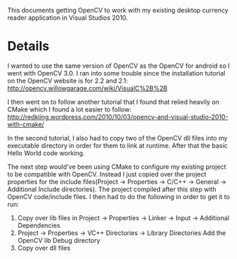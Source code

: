 This documents getting OpenCV to work with my existing desktop currency reader application in Visual Studios 2010.




# Details #

I wanted to use the same version of OpenCV as the OpenCV for android so I went with OpenCV 3.0. I ran into some trouble since the installation tutorial on the OpenCV website is for 2.2 and 2.1:
http://opencv.willowgarage.com/wiki/VisualC%2B%2B

I then went on to follow another tutorial that I found that relied heavily on CMake which I found a lot easier to follow:
http://redkiing.wordpress.com/2010/10/03/opencv-and-visual-studio-2010-with-cmake/

In the second tutorial, I also had to copy two of the OpenCV dll files into my executable directory in order for them to link at runtime. After that the basic Hello World code working.

The next step would've been using CMake to configure my existing project to be compatible with OpenCV. Instead I just copied over the project properties for the include files(Project -> Properties -> C/C++ -> General -> Additional Include directories). The project compiled after this step with OpenCV code/include files. I then had to do the following in order to get it to run:
1. Copy over lib files in Project -> Properties -> Linker -> Input -> Additional Dependencies
2. Project -> Properties -> VC++ Directories -> Library Directories
Add the OpenCV lib Debug directory
3. Copy over dll files

